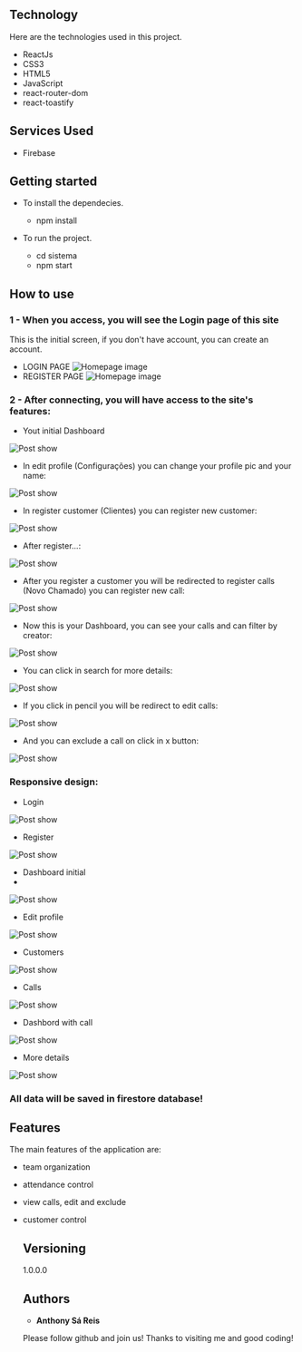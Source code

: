 ## Technology 

Here are the technologies used in this project.

* ReactJs 
* CSS3
* HTML5
* JavaScript
* react-router-dom
* react-toastify

## Services Used
* Firebase


## Getting started

* To install the dependecies.
  - npm install
  
* To run the project.
  - cd sistema
  - npm start

## How to use

### 1 - When you access, you will see the Login page of this site

This is the initial screen, if you don't have account, you can create an account.
  
  - LOGIN PAGE
![Homepage image](https://github.com/AnthonySaReis/SistemaChamados/blob/main/src/fator/login.png)
  - REGISTER PAGE
![Homepage image](https://github.com/AnthonySaReis/SistemaChamados/blob/main/src/fator/registro.png)

### 2 - After connecting, you will have access to the site's features:
 - Yout initial Dashboard
  
![Post show](https://github.com/AnthonySaReis/SistemaChamados/blob/main/src/fator/dashboardInicial.png)

- In edit profile (Configurações) you can change your profile pic and your name: 

![Post show](https://github.com/AnthonySaReis/SistemaChamados/blob/main/src/fator/configuraçõesPerfil.png)

- In register customer (Clientes) you can register new customer:

![Post show](https://github.com/AnthonySaReis/SistemaChamados/blob/main/src/fator/registrarCliente.png)

- After register...:

![Post show](https://github.com/AnthonySaReis/SistemaChamados/blob/main/src/fator/clientesCadastrados.png)

- After you register a customer you will be redirected to register calls (Novo Chamado) you can register new call:

![Post show](https://github.com/AnthonySaReis/SistemaChamados/blob/main/src/fator/registrarChamado.png)

- Now this is your Dashboard, you can see your calls and can filter by creator:

![Post show](https://github.com/AnthonySaReis/SistemaChamados/blob/main/src/fator/dashboardMiddle.png)

- You can click in search for more details:

![Post show](https://github.com/AnthonySaReis/SistemaChamados/blob/main/src/fator/detalhes.png)

- If you click in pencil you will be redirect to edit calls:

![Post show](https://github.com/AnthonySaReis/SistemaChamados/blob/main/src/fator/editarChamado.png)

- And you can exclude a call on click in x button:

![Post show](https://github.com/AnthonySaReis/SistemaChamados/blob/main/src/fator/chamadoDeletado.png)

### Responsive design:
- Login

![Post show](https://github.com/AnthonySaReis/SistemaChamados/blob/main/src/fator/mobileLogin.png)

- Register

![Post show](https://github.com/AnthonySaReis/SistemaChamados/blob/main/src/fator/mobileRegister.png)

- Dashboard initial
- 
![Post show](https://github.com/AnthonySaReis/SistemaChamados/blob/main/src/fator/mobileDashboardInitial.png)

- Edit profile

![Post show](https://github.com/AnthonySaReis/SistemaChamados/blob/main/src/fator/mobileConfigs.png)


- Customers

![Post show](https://github.com/AnthonySaReis/SistemaChamados/blob/main/src/fator/mobileCostumers.png)

- Calls

![Post show](https://github.com/AnthonySaReis/SistemaChamados/blob/main/src/fator/mobileCall.png)

- Dashbord with call

![Post show](https://github.com/AnthonySaReis/SistemaChamados/blob/main/src/fator/mobileDashboardMiddle.png)

- More details

![Post show](https://github.com/AnthonySaReis/SistemaChamados/blob/main/src/fator/mobileDetail.png)


### All data will be saved in firestore database!

## Features

The main features of the application are:
- team organization
- attendance control
- view calls, edit and exclude
- customer control

  ## Versioning

  1.0.0.0


  ## Authors

  * **Anthony Sá Reis** 

  Please follow github and join us!
  Thanks to visiting me and good coding!
